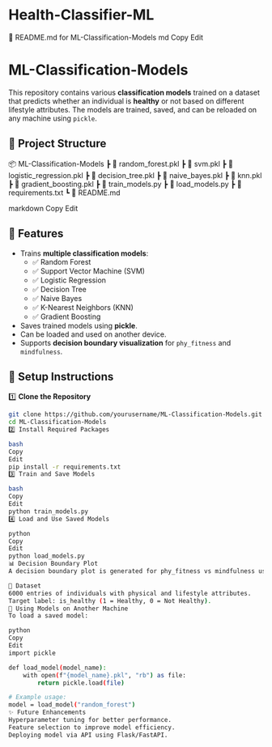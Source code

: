 # Health-Classifier-ML
📌 README.md for ML-Classification-Models
md
Copy
Edit
# ML-Classification-Models

This repository contains various **classification models** trained on a dataset that predicts whether an individual is **healthy** or not based on different lifestyle attributes. The models are trained, saved, and can be reloaded on any machine using `pickle`.

## 📂 Project Structure
📦 ML-Classification-Models ┣ 📜 random_forest.pkl ┣ 📜 svm.pkl ┣ 📜 logistic_regression.pkl ┣ 📜 decision_tree.pkl ┣ 📜 naive_bayes.pkl ┣ 📜 knn.pkl ┣ 📜 gradient_boosting.pkl ┣ 📜 train_models.py ┣ 📜 load_models.py ┣ 📜 requirements.txt ┗ 📜 README.md

markdown
Copy
Edit

## 🚀 Features
- Trains **multiple classification models**: 
  - ✅ Random Forest
  - ✅ Support Vector Machine (SVM)
  - ✅ Logistic Regression
  - ✅ Decision Tree
  - ✅ Naive Bayes
  - ✅ K-Nearest Neighbors (KNN)
  - ✅ Gradient Boosting
- Saves trained models using **pickle**.
- Can be loaded and used on another device.
- Supports **decision boundary visualization** for `phy_fitness` and `mindfulness`.

## 📌 Setup Instructions
1️⃣ **Clone the Repository**
```bash
git clone https://github.com/yourusername/ML-Classification-Models.git
cd ML-Classification-Models
2️⃣ Install Required Packages

bash
Copy
Edit
pip install -r requirements.txt
3️⃣ Train and Save Models

bash
Copy
Edit
python train_models.py
4️⃣ Load and Use Saved Models

python
Copy
Edit
python load_models.py
📊 Decision Boundary Plot
A decision boundary plot is generated for phy_fitness vs mindfulness using trained models.

📂 Dataset
6000 entries of individuals with physical and lifestyle attributes.
Target label: is_healthy (1 = Healthy, 0 = Not Healthy).
📌 Using Models on Another Machine
To load a saved model:

python
Copy
Edit
import pickle

def load_model(model_name):
    with open(f"{model_name}.pkl", "rb") as file:
        return pickle.load(file)

# Example usage:
model = load_model("random_forest")
✨ Future Enhancements
Hyperparameter tuning for better performance.
Feature selection to improve model efficiency.
Deploying model via API using Flask/FastAPI.
